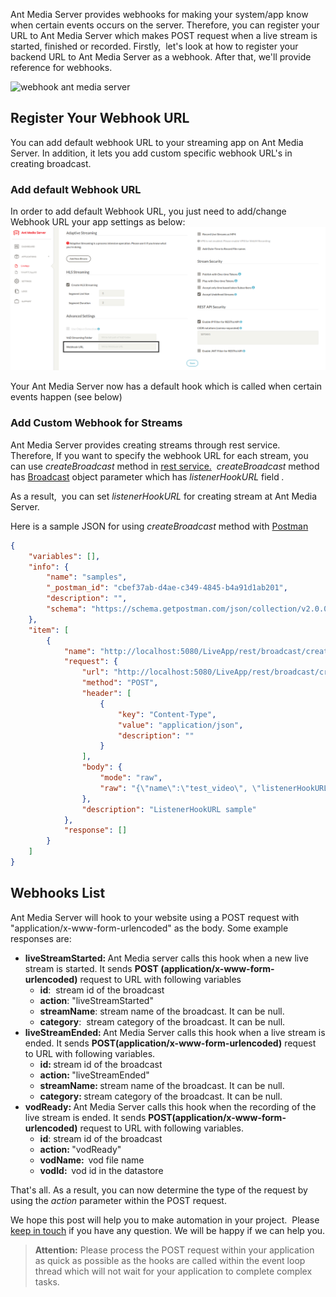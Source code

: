 Ant Media Server provides webhooks for making your system/app know when certain events occurs on the server. Therefore, you can register your URL to Ant Media Server which makes POST request when a live stream is started, finished or recorded. Firstly,  let's look at how to register your backend URL to Ant Media Server as a webhook. After that, we'll provide reference for webhooks.

<img src="https://antmedia.io/wp-content/uploads/2018/11/webhooks-300x273.png" alt="webhook ant media server" width="300" height="273" class="aligncenter wp-image-5807 size-medium" title="webhooks ant media server" />
<h2>Register Your Webhook URL</h2>
You can add default webhook URL to your streaming app on Ant Media Server. In addition, it lets you add custom specific webhook URL's in creating broadcast.
<h3>Add default Webhook URL</h3>
In order to add default Webhook URL, you just need to add/change Webhook URL your app settings as below:

<img src="images/ant-media-server-webhook-configuration.png?raw=true" alt="Ant Media Server Webhook Configuration">

Your Ant Media Server now has a default hook which is called when certain events happen (see below) 
<h3>Add Custom Webhook for Streams</h3>
Ant Media Server provides creating streams through rest service. Therefore, If you want to specify the webhook URL for each stream, you can use <em>createBroadcast</em> method in <a href="https://github.com/ant-media/Ant-Media-Server/blob/master/src/main/java/io/antmedia/rest/BroadcastRestService.java">rest service.</a>  <em>createBroadcast</em> method has <a href="https://github.com/ant-media/Ant-Media-Server-Common/blob/master/src/main/java/io/antmedia/datastore/db/types/Broadcast.java">Broadcast</a> object parameter which has <em>listenerHookURL </em>field<em> . </em>

As a result,  you can set<em> listenerHookURL </em>for creating stream at Ant Media Server.

Here is a sample JSON for using <em>createBroadcast</em> method with <a href="https://www.getpostman.com/">Postman</a>
```json
{
	"variables": [],
	"info": {
		"name": "samples",
		"_postman_id": "cbef37ab-d4ae-c349-4845-b4a91d1ab201",
		"description": "",
		"schema": "https://schema.getpostman.com/json/collection/v2.0.0/collection.json"
	},
	"item": [
		{
			"name": "http://localhost:5080/LiveApp/rest/broadcast/create",
			"request": {
				"url": "http://localhost:5080/LiveApp/rest/broadcast/create",
				"method": "POST",
				"header": [
					{
						"key": "Content-Type",
						"value": "application/json",
						"description": ""
					}
				],
				"body": {
					"mode": "raw",
					"raw": "{\"name\":\"test_video\", \"listenerHookURL\":\"http://www.example.com/webhook\"}"
				},
				"description": "ListenerHookURL sample"
			},
			"response": []
		}
	]
}
```


## Webhooks List
Ant Media Server will hook to your website using a POST request with "application/x-www-form-urlencoded" as the body. Some example responses are: 

 * <strong>liveStreamStarted: </strong>Ant Media server calls this hook when a new live stream is started. It sends **POST (application/x-www-form-urlencoded)** request to URL with following variables
   * <strong>id</strong>:  stream id of the broadcast
   * <strong>action</strong>: "liveStreamStarted"
   * <strong>streamName</strong>: stream name of the broadcast. It can be null.
   * <strong>category</strong>:  stream category of the broadcast. It can be null. 
 * <strong>liveStreamEnded: </strong>Ant Media Server calls this hook when a live stream is ended. It sends **POST(application/x-www-form-urlencoded)** request to URL with following variables.
   * <strong>id: </strong>stream id of the broadcast
   * <strong>action: </strong>"liveStreamEnded"
   * <strong>streamName: </strong>stream name of the broadcast. It can be null.
   * <strong>category: </strong>stream category of the broadcast. It can be null.
 * <strong>vodReady: </strong>Ant Media Server calls this hook when the recording of the live stream is ended. It sends **POST(application/x-www-form-urlencoded)** request to URL with following variables.
   * <strong>id</strong>: stream id of the broadcast
   * <strong>action: </strong>"vodReady"
   * <strong>vodName:  </strong>vod file name
   * <strong>vodId:  </strong>vod id in the datastore

That's all. As a result, you can now determine the type of the request by using the <em>action</em> parameter within the POST request.

We hope this post will help you to make automation in your project.  Please <a href="https://antmedia.io/#contact">keep in touch</a> if you have any question. We will be happy if we can help you.

> **Attention:** Please process the POST request within your application as quick as possible as the hooks are called within the event loop thread which will not wait for your application to complete complex tasks.  